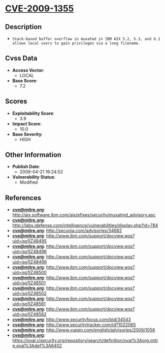 
# [CVE-2009-1355](https://cve.mitre.org/cgi-bin/cvename.cgi?name=CVE-2009-1355)

## Description

- `Stack-based buffer overflow in muxatmd in IBM AIX 5.2, 5.3, and 6.1 allows local users to gain privileges via a long filename.`

## Cvss Data

- **Access Vector**:
  - LOCAL
- **Base Score**:
  - 7.2

## Scores

- **Exploitability Score**:
  - 3.9
- **Impact Score**:
  - 10.0
- **Base Severity**:
  - HIGH

## Other Information

- **Publish Date**:
  - 2009-04-21 16:24:52
- **Vulnerability Status**:
  - Modified

## References

- **cve@mitre.org**: http://aix.software.ibm.com/aix/efixes/security/muxatmd_advisory.asc
- **cve@mitre.org**: http://labs.idefense.com/intelligence/vulnerabilities/display.php?id=784
- **cve@mitre.org**: http://secunia.com/advisories/34662
- **cve@mitre.org**: http://www.ibm.com/support/docview.wss?uid=isg1IZ48495
- **cve@mitre.org**: http://www.ibm.com/support/docview.wss?uid=isg1IZ48496
- **cve@mitre.org**: http://www.ibm.com/support/docview.wss?uid=isg1IZ48499
- **cve@mitre.org**: http://www.ibm.com/support/docview.wss?uid=isg1IZ48500
- **cve@mitre.org**: http://www.ibm.com/support/docview.wss?uid=isg1IZ48501
- **cve@mitre.org**: http://www.ibm.com/support/docview.wss?uid=isg1IZ48502
- **cve@mitre.org**: http://www.ibm.com/support/docview.wss?uid=isg1IZ48561
- **cve@mitre.org**: http://www.ibm.com/support/docview.wss?uid=isg1IZ48562
- **cve@mitre.org**: http://www.securityfocus.com/bid/34543
- **cve@mitre.org**: http://www.securitytracker.com/id?1022065
- **cve@mitre.org**: http://www.vupen.com/english/advisories/2009/1056
- **cve@mitre.org**: https://oval.cisecurity.org/repository/search/definition/oval%3Aorg.mitre.oval%3Adef%3A6402
